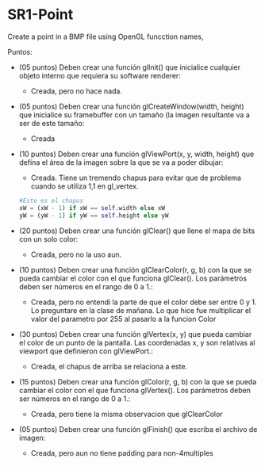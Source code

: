 # SR1-Point
Create a point in a BMP file using OpenGL funcction names,

Puntos:
* (05 puntos) Deben crear una función glInit() que inicialice cualquier objeto interno que requiera su software renderer:
  * Creada, pero no hace nada.
* (05 puntos) Deben crear una función glCreateWindow(width, height) que inicialice su framebuffer con un tamaño (la imagen resultante va a ser de este tamaño:
  * Creada
* (10 puntos)  Deben crear una función glViewPort(x, y, width, height) que defina el área de la imagen sobre la que se va a poder dibujar:
  * Creada. Tiene un tremendo chapus para evitar que de problema cuando se utiliza 1,1 en gl_vertex.
  ```python
  #Este es el chapus
  xW = (xW - 1) if xW == self.width else xW
  yW = (yW - 1) if yW == self.height else yW
  ```
* (20 puntos) Deben crear una función glClear() que llene el mapa de bits con un solo color:
  * Creada, pero no la uso aun.
* (10 puntos) Deben crear una función glClearColor(r, g, b) con la que se pueda cambiar el color con el que funciona glClear(). Los parámetros deben ser números en el rango de 0 a 1.:
  * Creada, pero no entendi la parte de que el color debe ser entre 0 y 1. Lo preguntare en la clase de mañana. Lo que hice fue multiplicar el valor del parametro por 255 al pasarlo a la funcion Color

* (30 puntos) Deben crear una función glVertex(x, y) que pueda cambiar el color de un punto de la pantalla. Las coordenadas x, y son relativas al viewport que definieron con glViewPort.:
  * Creada, el chapus de arriba se relaciona a este.

* (15 puntos) Deben crear una función glColor(r, g, b) con la que se pueda cambiar el color con el que funciona glVertex(). Los parámetros deben ser números en el rango de 0 a 1.:
  * Creada, pero tiene la misma observacion que glClearColor
  
* (05 puntos) Deben crear una función glFinish() que escriba el archivo de imagen:
  * Creada, pero aun no tiene padding para non-4multiples
